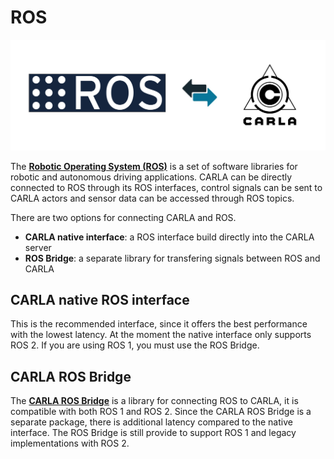 # ROS

![ros_carla](./img/ros_carla.png)

The [__Robotic Operating System (ROS)__](https://www.ros.org/) is a set of software libraries for robotic and autonomous driving applications. CARLA can be directly connected to ROS through its ROS interfaces, control signals can be sent to CARLA actors and sensor data can be accessed through ROS topics. 

There are two options for connecting CARLA and ROS.

- __CARLA native interface__: a ROS interface build directly into the CARLA server
- __ROS Bridge__: a separate library for transfering signals between ROS and CARLA

## CARLA native ROS interface

This is the recommended interface, since it offers the best performance with the lowest latency. At the moment the native interface only supports ROS 2. If you are using ROS 1, you must use the ROS Bridge. 

## CARLA ROS Bridge

The [__CARLA ROS Bridge__](https://carla.readthedocs.io/projects/ros-bridge/en/latest/) is a library for connecting ROS to CARLA, it is compatible with both ROS 1 and ROS 2. Since the CARLA ROS Bridge is a separate package, there is additional latency compared to the native interface. The ROS Bridge is still provide to support ROS 1 and legacy implementations with ROS 2. 

